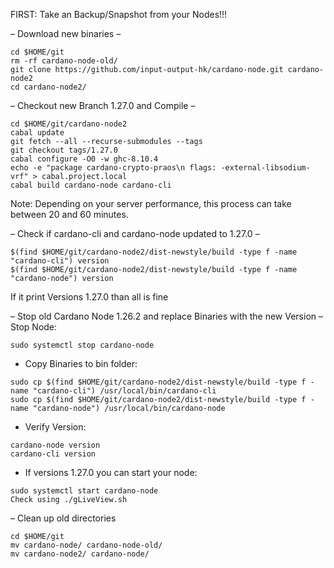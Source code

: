 FIRST: Take an Backup/Snapshot from your Nodes!!!

– Download new binaries –
```
cd $HOME/git
rm -rf cardano-node-old/
git clone https://github.com/input-output-hk/cardano-node.git cardano-node2
cd cardano-node2/
```

– Checkout new Branch 1.27.0 and Compile –
```
cd $HOME/git/cardano-node2
cabal update
git fetch --all --recurse-submodules --tags
git checkout tags/1.27.0
cabal configure -O0 -w ghc-8.10.4
echo -e "package cardano-crypto-praos\n flags: -external-libsodium-vrf" > cabal.project.local
cabal build cardano-node cardano-cli
```
Note: Depending on your server performance, this process can take between 20 and 60 minutes.

– Check if cardano-cli and cardano-node updated to 1.27.0 –
```
$(find $HOME/git/cardano-node2/dist-newstyle/build -type f -name "cardano-cli") version
$(find $HOME/git/cardano-node2/dist-newstyle/build -type f -name "cardano-node") version
```
If it print Versions 1.27.0 than all is fine

– Stop old Cardano Node 1.26.2 and replace Binaries with the new Version – Stop Node:
```
sudo systemctl stop cardano-node
```

- Copy Binaries to bin folder:
```
sudo cp $(find $HOME/git/cardano-node2/dist-newstyle/build -type f -name "cardano-cli") /usr/local/bin/cardano-cli
sudo cp $(find $HOME/git/cardano-node2/dist-newstyle/build -type f -name "cardano-node") /usr/local/bin/cardano-node
```

- Verify Version:
```
cardano-node version
cardano-cli version
```

- If versions 1.27.0 you can start your node:
```
sudo systemctl start cardano-node
Check using ./gLiveView.sh
```

– Clean up old directories
```
cd $HOME/git
mv cardano-node/ cardano-node-old/
mv cardano-node2/ cardano-node/
```
